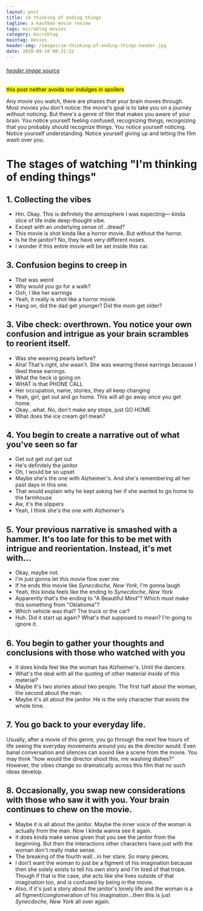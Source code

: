 ```yaml
---
layout: post
title: im thinking of ending things
tagline: a kaufman movie review
tags: microblog movies
category: microblog
maintag: movies
header-img: /images/im-thinking-of-ending-things-header.jpg
date: 2020-09-10 00:31:22
---
```

###### [header image source](https://cdn.collider.com/wp-content/uploads/2020/08/im-thinking-of-ending-things-poster-jessie-buckley-social.jpeg)
<mark>this post neither avoids nor indulges in spoilers</mark>

Any movie you watch, there are phases that your brain moves through. Most movies you don't notice: the movie's goal is to take you on a journey without noticing. But there's a genre of film that makes you aware of your brain. You notice yourself feeling confused, recognizing things, recognizing that you probably should recognize things. You notice yourself noticing. Notice yourself understanding. Notice yourself giving up and letting the film wash over you.

# The stages of watching "I'm thinking of ending things"

## 1. Collecting the vibes
- Hm. Okay. This is definitely the atmosphere I was expecting— kinda slice of life indie deep-thought vibe.
- Except with an underlying sense of...dread?
- This movie is shot kinda like a horror movie. But without the horror.
- Is he the janitor? No, they have very different noses.
- I wonder if this entire movie will be set inside this car.

## 3. Confusion begins to creep in
- That was weird
- Why would you go for a walk?
- Ooh, I like her earrings
- Yeah, it really is shot like a horror movie.
- Hang on, did the dad get younger? Did the mom get older?

## 3. Vibe check: overthrown. You notice your own confusion and intrigue as your brain scrambles to reorient itself.
- Was she wearing pearls before?
- Aha! That's right, she wasn't. She was wearing these earrings because I liked these earrings.
- What the heck is going on
- WHAT is that PHONE CALL
- Her occupation, name, stories, they all keep changing
- Yeah, girl, get out and go home. This will all go away once you get home.
- Okay...what. No, don't make any stops, just GO HOME
- What does the ice cream girl mean?

## 4. You begin to create a narrative out of what you've seen so far
- Get out get out get out
- He's definitely the janitor
- Oh, I would be so upset
- Maybe she's the one with Alzheimer's. And she's remembering all her past days in this one.
- That would explain why he kept asking her if she wanted to go home to the farmhouse
- Aw, it's the slippers
- Yeah, I think she's the one with Alzheimer's

## 5. Your previous narrative is smashed with a hammer. It's too late for this to be met with intrigue and reorientation. Instead, it's met with...
- Okay, maybe not.
- I'm just gonna let this movie flow over me
- If he ends this movie like _Synecdoche, New York_, I'm gonna laugh
- Yeah, this kinda feels like the ending to _Synecdoche, New York_
- Apparently that's the ending to "A Beautiful Mind"? Which must make this something from "Oklahoma"?
- Which vehicle was that? The truck or the car?
- Huh. Did it start up again? What's that supposed to mean? I'm going to ignore it.

## 6. You begin to gather your thoughts and conclusions with those who watched with you
- It does kinda feel like the woman has Alzheimer's. Until the dancers.
- What's the deal with all the quoting of other material _inside_ of this material?
- Maybe it's two stories about two people. The first half about the woman, the second about the man.
- Maybe it's all about the janitor. He is the only character that exists the whole time.

## 7. You go back to your everyday life.
Usually, after a movie of this genre, you go through the next few hours of life seeing the everyday movements around you as the director would. Even banal conversation and silences can sound like a scene from the movie. You may think "how would the director shoot this, me washing dishes?" However, the vibes change so dramatically across this film that no such ideas develop.

## 8. Occasionally, you swap new considerations with those who saw it with you. Your brain continues to chew on the movie.
- Maybe it is all about the janitor. Maybe the inner voice of the woman is actually from the man. Now I kinda wanna see it again.
- It does kinda make sense given that you see the janitor from the beginning. But then the interactions other characters have _just_ with the woman don't really make sense.
- The breaking of the fourth wall...in her stare. So many pieces.
- I don't want the woman to just be a figment of his imagination because then she solely exists to tell his own story and I'm tired of that trope. Though if that is the case, she acts like she lives outside of that imagination too, and is confused by being in the movie.
- Also, if it's just a story about the janitor's lonely life and the woman is a all figment/conglomeration of his imagination...then this is just _Synecdoche, New York_ all over again.